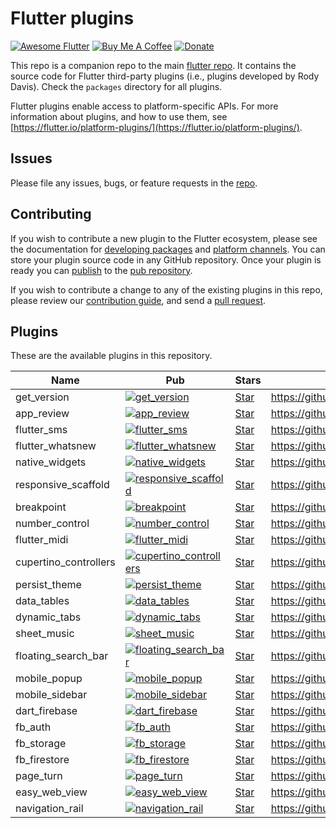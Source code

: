 # Flutter plugins

[![Awesome Flutter](https://img.shields.io/badge/Awesome-Flutter-blue.svg?longCache=true&style=flat-square)](https://github.com/Solido/awesome-flutter)
[![Buy Me A Coffee](https://img.shields.io/badge/Donate-Buy%20Me%20A%20Coffee-yellow.svg)](https://www.buymeacoffee.com/rodydavis)
[![Donate](https://img.shields.io/badge/Donate-PayPal-green.svg)](https://www.paypal.com/cgi-bin/webscr?cmd=_s-xclick&hosted_button_id=WSH3GVC49GNNJ)

This repo is a companion repo to the main [flutter
repo](https://github.com/flutter/flutter). It contains the source code for
Flutter third-party plugins (i.e., plugins developed by Rody Davis).
Check the `packages` directory for all plugins.

Flutter plugins enable access to platform-specific APIs. For more information
about plugins, and how to use them, see
[https://flutter.io/platform-plugins/](https://flutter.io/platform-plugins/).

## Issues

Please file any issues, bugs, or feature requests in the [
repo](https://github.com/AppleEducate/plugins/issues/new).

## Contributing

If you wish to contribute a new plugin to the Flutter ecosystem, please
see the documentation for [developing packages](https://flutter.io/developing-packages/) and
[platform channels](https://flutter.io/platform-channels/). You can store
your plugin source code in any GitHub repository. Once your plugin
is ready you can [publish](https://flutter.io/developing-packages/#publish)
to the [pub repository](https://pub.dartlang.org/).

If you wish to contribute a change to any of the existing plugins in this repo,
please review our [contribution guide](https://github.com/AppleEducate/plugins/blob/master/CONTRIBUTING.md),
and send a [pull request](https://github.com/AppleEducate/plugins/pulls).

## Plugins
These are the available plugins in this repository.

| Name                  | Pub                                                                                                                                | Stars                                                                                                                                                                                                                                          | Link                                                    |
|-----------------------|------------------------------------------------------------------------------------------------------------------------------------|------------------------------------------------------------------------------------------------------------------------------------------------------------------------------------------------------------------------------------------------|---------------------------------------------------------|
| get_version           | [![get_version](https://img.shields.io/pub/v/get_version.svg)](https://pub.dev/packages/get_version)                               | <a class="github-button" href="https://github.com/fluttercommunity/get_version" data-icon="octicon-star" data-show-count="true" aria-label="Star rodydavis/https://github.com/fluttercommunity/get_version on GitHub">Star</a>                 | https://github.com/fluttercommunity/get_version         |
| app_review            | [![app_review](https://img.shields.io/pub/v/app_review.svg)](https://pub.dev/packages/app_review)                                  | <a class="github-button" href="https://github.com/fluttercommunity/app_review" data-icon="octicon-star" data-show-count="true" aria-label="Star rodydavis/https://github.com/fluttercommunity/app_review on GitHub">Star</a>                   | https://github.com/fluttercommunity/app_review          |
| flutter_sms           | [![flutter_sms](https://img.shields.io/pub/v/flutter_sms.svg)](https://pub.dev/packages/flutter_sms)                               | <a class="github-button" href="https://github.com/fluttercommunity/flutter_sms" data-icon="octicon-star" data-show-count="true" aria-label="Star rodydavis/https://github.com/fluttercommunity/flutter_sms on GitHub">Star</a>                 | https://github.com/fluttercommunity/flutter_sms         |
| flutter_whatsnew      | [![flutter_whatsnew](https://img.shields.io/pub/v/flutter_whatsnew.svg)](https://pub.dev/packages/flutter_whatsnew)                | <a class="github-button" href="https://github.com/fluttercommunity/flutter_whatsnew" data-icon="octicon-star" data-show-count="true" aria-label="Star rodydavis/https://github.com/fluttercommunity/flutter_whatsnew on GitHub">Star</a>       | https://github.com/fluttercommunity/flutter_whatsnew    |
| native_widgets        | [![native_widgets](https://img.shields.io/pub/v/native_widgets.svg)](https://pub.dev/packages/native_widgets)                      | <a class="github-button" href="https://github.com/fluttercommunity/native_widgets" data-icon="octicon-star" data-show-count="true" aria-label="Star rodydavis/https://github.com/fluttercommunity/native_widgets on GitHub">Star</a>           | https://github.com/fluttercommunity/native_widgets      |
| responsive_scaffold   | [![responsive_scaffold](https://img.shields.io/pub/v/responsive_scaffold.svg)](https://pub.dev/packages/responsive_scaffold)       | <a class="github-button" href="https://github.com/fluttercommunity/responsive_scaffold" data-icon="octicon-star" data-show-count="true" aria-label="Star rodydavis/https://github.com/fluttercommunity/responsive_scaffold on GitHub">Star</a> | https://github.com/fluttercommunity/responsive_scaffold |
| breakpoint            | [![breakpoint](https://img.shields.io/pub/v/breakpoint.svg)](https://pub.dev/packages/breakpoint)                                  | <a class="github-button" href="https://github.com/fluttercommunity/breakpoint" data-icon="octicon-star" data-show-count="true" aria-label="Star rodydavis/https://github.com/fluttercommunity/breakpoint on GitHub">Star</a>                   | https://github.com/fluttercommunity/breakpoint          |
| number_control        | [![number_control](https://img.shields.io/pub/v/number_control.svg)](https://pub.dev/packages/number_control)                      | <a class="github-button" href="https://github.com/rodydavis/number_control" data-icon="octicon-star" data-show-count="true" aria-label="Star rodydavis/https://github.com/rodydavis/number_control on GitHub">Star</a>                         | https://github.com/rodydavis/number_control             |
| flutter_midi          | [![flutter_midi](https://img.shields.io/pub/v/flutter_midi.svg)](https://pub.dev/packages/flutter_midi)                            | <a class="github-button" href="https://github.com/rodydavis/flutter_midi" data-icon="octicon-star" data-show-count="true" aria-label="Star rodydavis/https://github.com/rodydavis/flutter_midi on GitHub">Star</a>                             | https://github.com/rodydavis/flutter_midi               |
| cupertino_controllers | [![cupertino_controllers](https://img.shields.io/pub/v/cupertino_controllers.svg)](https://pub.dev/packages/cupertino_controllers) | <a class="github-button" href="https://github.com/rodydavis/cupertino_controllers" data-icon="octicon-star" data-show-count="true" aria-label="Star rodydavis/https://github.com/rodydavis/cupertino_controllers on GitHub">Star</a>           | https://github.com/rodydavis/cupertino_controllers      |
| persist_theme         | [![persist_theme](https://img.shields.io/pub/v/persist_theme.svg)](https://pub.dev/packages/persist_theme)                         | <a class="github-button" href="https://github.com/rodydavis/persist_theme" data-icon="octicon-star" data-show-count="true" aria-label="Star rodydavis/https://github.com/rodydavis/persist_theme on GitHub">Star</a>                           | https://github.com/rodydavis/persist_theme              |
| data_tables           | [![data_tables](https://img.shields.io/pub/v/data_tables.svg)](https://pub.dev/packages/data_tables)                               | <a class="github-button" href="https://github.com/rodydavis/data_tables" data-icon="octicon-star" data-show-count="true" aria-label="Star rodydavis/https://github.com/rodydavis/data_tables on GitHub">Star</a>                               | https://github.com/rodydavis/data_tables                |
| dynamic_tabs          | [![dynamic_tabs](https://img.shields.io/pub/v/dynamic_tabs.svg)](https://pub.dev/packages/dynamic_tabs)                            | <a class="github-button" href="https://github.com/rodydavis/dynamic_tabs" data-icon="octicon-star" data-show-count="true" aria-label="Star rodydavis/https://github.com/rodydavis/dynamic_tabs on GitHub">Star</a>                             | https://github.com/rodydavis/dynamic_tabs               |
| sheet_music           | [![sheet_music](https://img.shields.io/pub/v/sheet_music.svg)](https://pub.dev/packages/sheet_music)                               | <a class="github-button" href="https://github.com/rodydavis/sheet_music" data-icon="octicon-star" data-show-count="true" aria-label="Star rodydavis/https://github.com/rodydavis/sheet_music on GitHub">Star</a>                               | https://github.com/rodydavis/sheet_music                |
| floating_search_bar   | [![floating_search_bar](https://img.shields.io/pub/v/floating_search_bar.svg)](https://pub.dev/packages/floating_search_bar)       | <a class="github-button" href="https://github.com/rodydavis/floating_search_bar" data-icon="octicon-star" data-show-count="true" aria-label="Star rodydavis/https://github.com/rodydavis/floating_search_bar on GitHub">Star</a>               | https://github.com/rodydavis/floating_search_bar        |
| mobile_popup          | [![mobile_popup](https://img.shields.io/pub/v/mobile_popup.svg)](https://pub.dev/packages/mobile_popup)                            | <a class="github-button" href="https://github.com/rodydavis/mobile_popup" data-icon="octicon-star" data-show-count="true" aria-label="Star rodydavis/https://github.com/rodydavis/mobile_popup on GitHub">Star</a>                             | https://github.com/rodydavis/mobile_popup               |
| mobile_sidebar        | [![mobile_sidebar](https://img.shields.io/pub/v/mobile_sidebar.svg)](https://pub.dev/packages/mobile_sidebar)                      | <a class="github-button" href="https://github.com/rodydavis/mobile_sidebar" data-icon="octicon-star" data-show-count="true" aria-label="Star rodydavis/https://github.com/rodydavis/mobile_sidebar on GitHub">Star</a>                         | https://github.com/rodydavis/mobile_sidebar             |
| dart_firebase         | [![dart_firebase](https://img.shields.io/pub/v/dart_firebase.svg)](https://pub.dev/packages/dart_firebase)                         | <a class="github-button" href="https://github.com/rodydavis/dart_firebase" data-icon="octicon-star" data-show-count="true" aria-label="Star rodydavis/https://github.com/rodydavis/dart_firebase on GitHub">Star</a>                           | https://github.com/rodydavis/dart_firebase              |
| fb_auth               | [![fb_auth](https://img.shields.io/pub/v/fb_auth.svg)](https://pub.dev/packages/fb_auth)                                           | <a class="github-button" href="https://github.com/rodydavis/fb_auth" data-icon="octicon-star" data-show-count="true" aria-label="Star rodydavis/https://github.com/rodydavis/fb_auth on GitHub">Star</a>                                       | https://github.com/rodydavis/fb_auth                    |
| fb_storage            | [![fb_storage](https://img.shields.io/pub/v/fb_storage.svg)](https://pub.dev/packages/fb_storage)                                  | <a class="github-button" href="https://github.com/rodydavis/fb_storage" data-icon="octicon-star" data-show-count="true" aria-label="Star rodydavis/https://github.com/rodydavis/fb_storage on GitHub">Star</a>                                 | https://github.com/rodydavis/fb_storage                 |
| fb_firestore          | [![fb_firestore](https://img.shields.io/pub/v/fb_firestore.svg)](https://pub.dev/packages/fb_firestore)                            | <a class="github-button" href="https://github.com/rodydavis/fb_firestore" data-icon="octicon-star" data-show-count="true" aria-label="Star rodydavis/https://github.com/rodydavis/fb_firestore on GitHub">Star</a>                             | https://github.com/rodydavis/fb_firestore               |
| page_turn             | [![page_turn](https://img.shields.io/pub/v/page_turn.svg)](https://pub.dev/packages/page_turn)                                     | <a class="github-button" href="https://github.com/rodydavis/page_turn" data-icon="octicon-star" data-show-count="true" aria-label="Star rodydavis/https://github.com/rodydavis/page_turn on GitHub">Star</a>                                   | https://github.com/rodydavis/page_turn                  |
| easy_web_view         | [![easy_web_view](https://img.shields.io/pub/v/easy_web_view.svg)](https://pub.dev/packages/easy_web_view)                         | <a class="github-button" href="https://github.com/rodydavis/easy_web_view" data-icon="octicon-star" data-show-count="true" aria-label="Star rodydavis/https://github.com/rodydavis/easy_web_view on GitHub">Star</a>                           | https://github.com/rodydavis/easy_web_view              |
| navigation_rail       | [![navigation_rail](https://img.shields.io/pub/v/navigation_rail.svg)](https://pub.dev/packages/navigation_rail)                   | <a class="github-button" href="https://github.com/rodydavis/navigation_rail" data-icon="octicon-star" data-show-count="true" aria-label="Star rodydavis/https://github.com/rodydavis/navigation_rail on GitHub">Star</a>                       | https://github.com/rodydavis/navigation_rail            |

<!-- Place this tag in your head or just before your close body tag. -->
<script async defer src="https://buttons.github.io/buttons.js"></script>
